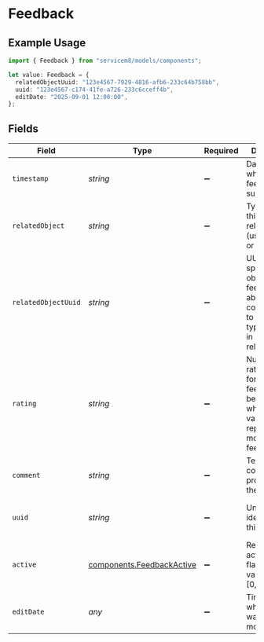 # Feedback

## Example Usage

```typescript
import { Feedback } from "servicem8/models/components";

let value: Feedback = {
  relatedObjectUuid: "123e4567-7929-4816-afb6-233c64b758bb",
  uuid: "123e4567-c174-41fe-a726-233c6cceff4b",
  editDate: "2025-09-01 12:00:00",
};
```

## Fields

| Field                                                                                                            | Type                                                                                                             | Required                                                                                                         | Description                                                                                                      | Example                                                                                                          |
| ---------------------------------------------------------------------------------------------------------------- | ---------------------------------------------------------------------------------------------------------------- | ---------------------------------------------------------------------------------------------------------------- | ---------------------------------------------------------------------------------------------------------------- | ---------------------------------------------------------------------------------------------------------------- |
| `timestamp`                                                                                                      | *string*                                                                                                         | :heavy_minus_sign:                                                                                               | Date and time when the feedback was submitted                                                                    |                                                                                                                  |
| `relatedObject`                                                                                                  | *string*                                                                                                         | :heavy_minus_sign:                                                                                               | Type of object this feedback relates to (usually 'job' or 'vendor')                                              |                                                                                                                  |
| `relatedObjectUuid`                                                                                              | *string*                                                                                                         | :heavy_minus_sign:                                                                                               | UUID of the specific object this feedback is about, corresponding to the object type specified in related_object | 123e4567-7929-4816-afb6-233c64b758bb                                                                             |
| `rating`                                                                                                         | *string*                                                                                                         | :heavy_minus_sign:                                                                                               | Numeric rating value for the feedback, between 1-5 where higher values represent more positive feedback          |                                                                                                                  |
| `comment`                                                                                                        | *string*                                                                                                         | :heavy_minus_sign:                                                                                               | Text comments provided with the feedback                                                                         |                                                                                                                  |
| `uuid`                                                                                                           | *string*                                                                                                         | :heavy_minus_sign:                                                                                               | Unique identifier for this record                                                                                | 123e4567-c174-41fe-a726-233c6cceff4b                                                                             |
| `active`                                                                                                         | [components.FeedbackActive](../../models/components/feedbackactive.md)                                           | :heavy_minus_sign:                                                                                               | Record active/deleted flag.  Valid values are [0,1]                                                              |                                                                                                                  |
| `editDate`                                                                                                       | *any*                                                                                                            | :heavy_minus_sign:                                                                                               | Timestamp at which record was last modified                                                                      | 2025-09-01 12:00:00                                                                                              |